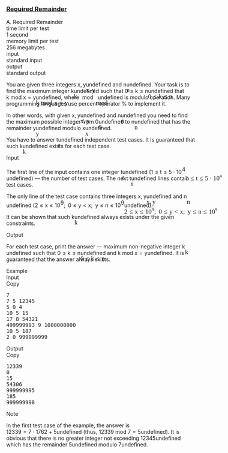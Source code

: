 <h3><a href="https://codeforces.com/contest/1374/problem/A" target="_blank" rel="noopener noreferrer">Required Remainder</a></h3>
<div class="header"><div class="title">A. Required Remainder</div><div class="time-limit"><div class="property-title">time limit per test</div>1 second</div><div class="memory-limit"><div class="property-title">memory limit per test</div>256 megabytes</div><div class="input-file input-standard"><div class="property-title">input</div>standard input</div><div class="output-file output-standard"><div class="property-title">output</div>standard output</div></div><div><p>You are given three integers <span class="MathJax_Preview" style="color: inherit;"><span class="MJXp-math" id="MJXp-Span-1"><span class="MJXp-mi MJXp-italic" id="MJXp-Span-2">x</span><span class="MJXp-mo" id="MJXp-Span-3" style="margin-left: 0em; margin-right: 0.222em;">,</span><span class="MJXp-mi MJXp-italic" id="MJXp-Span-4">y</span></span></span><span class="MathJax MathJax_Processed" id="MathJax-Element-1-Frame" tabindex="0" style=""><nobr><span class="math" id="MathJax-Span-1"><span style="display: inline-block; position: relative; width: 0em; height: 0px; font-size: 122%;"><span style="position: absolute;"><span class="mrow" id="MathJax-Span-2"><span class="mi" id="MathJax-Span-3" style="font-family: MathJax_Math-italic;">x</span><span class="mo" id="MathJax-Span-4" style="font-family: MathJax_Main;">,</span><span class="mi" id="MathJax-Span-5" style="font-family: MathJax_Math-italic; padding-left: 0.179em;">y<span style="display: inline-block; overflow: hidden; height: 1px; width: 0.003em;"></span></span></span></span></span></span></nobr></span>undefined and <span class="MathJax_Preview" style="color: inherit;"><span class="MJXp-math" id="MJXp-Span-5"><span class="MJXp-mi MJXp-italic" id="MJXp-Span-6">n</span></span></span><span class="MathJax MathJax_Processed" id="MathJax-Element-2-Frame" tabindex="0" style=""><nobr><span class="math" id="MathJax-Span-6"><span style="display: inline-block; position: relative; width: 0em; height: 0px; font-size: 122%;"><span style="position: absolute;"><span class="mrow" id="MathJax-Span-7"><span class="mi" id="MathJax-Span-8" style="font-family: MathJax_Math-italic;">n</span></span></span></span></span></nobr></span>undefined. Your task is to find the <span class="tex-font-style-bf">maximum</span> integer <span class="MathJax_Preview" style="color: inherit;"><span class="MJXp-math" id="MJXp-Span-7"><span class="MJXp-mi MJXp-italic" id="MJXp-Span-8">k</span></span></span><span class="MathJax MathJax_Processed" id="MathJax-Element-3-Frame" tabindex="0" style=""><nobr><span class="math" id="MathJax-Span-9"><span style="display: inline-block; position: relative; width: 0em; height: 0px; font-size: 122%;"><span style="position: absolute;"><span class="mrow" id="MathJax-Span-10"><span class="mi" id="MathJax-Span-11" style="font-family: MathJax_Math-italic;">k</span></span></span></span></span></nobr></span>undefined such that <span class="MathJax_Preview" style="color: inherit;"><span class="MJXp-math" id="MJXp-Span-9"><span class="MJXp-mn" id="MJXp-Span-10">0</span><span class="MJXp-mo" id="MJXp-Span-11" style="margin-left: 0.333em; margin-right: 0.333em;">≤</span><span class="MJXp-mi MJXp-italic" id="MJXp-Span-12">k</span><span class="MJXp-mo" id="MJXp-Span-13" style="margin-left: 0.333em; margin-right: 0.333em;">≤</span><span class="MJXp-mi MJXp-italic" id="MJXp-Span-14">n</span></span></span><span class="MathJax MathJax_Processed" id="MathJax-Element-4-Frame" tabindex="0" style=""><nobr><span class="math" id="MathJax-Span-12"><span style="display: inline-block; position: relative; width: 0em; height: 0px; font-size: 122%;"><span style="position: absolute;"><span class="mrow" id="MathJax-Span-13"><span class="mn" id="MathJax-Span-14" style="font-family: MathJax_Main;">0</span><span class="mo" id="MathJax-Span-15" style="font-family: MathJax_Main; padding-left: 0.296em;">≤</span><span class="mi" id="MathJax-Span-16" style="font-family: MathJax_Math-italic; padding-left: 0.296em;">k</span><span class="mo" id="MathJax-Span-17" style="font-family: MathJax_Main; padding-left: 0.296em;">≤</span><span class="mi" id="MathJax-Span-18" style="font-family: MathJax_Math-italic; padding-left: 0.296em;">n</span></span></span></span></span></nobr></span>undefined that <span class="MathJax_Preview" style="color: inherit;"><span class="MJXp-math" id="MJXp-Span-18"><span class="MJXp-mi MJXp-italic" id="MJXp-Span-19">k</span><span class="MJXp-mo" id="MJXp-Span-20" style="margin-left: 0.278em; margin-right: 0.278em;">mod</span><span class="MJXp-mi MJXp-italic" id="MJXp-Span-21">x</span><span class="MJXp-mo" id="MJXp-Span-22" style="margin-left: 0.333em; margin-right: 0.333em;">=</span><span class="MJXp-mi MJXp-italic" id="MJXp-Span-23">y</span></span></span><span class="MathJax MathJax_Processed" id="MathJax-Element-5-Frame" tabindex="0" style=""><nobr><span class="math" id="MathJax-Span-19"><span style="display: inline-block; position: relative; width: 0em; height: 0px; font-size: 122%;"><span style="position: absolute;"><span class="mrow" id="MathJax-Span-20"><span class="mi" id="MathJax-Span-21" style="font-family: MathJax_Math-italic;">k</span><span class="mo" id="MathJax-Span-22" style="font-family: MathJax_Main; padding-left: 0.296em; padding-right: 0.296em;">mod</span><span class="mi" id="MathJax-Span-23" style="font-family: MathJax_Math-italic;">x</span><span class="mo" id="MathJax-Span-24" style="font-family: MathJax_Main; padding-left: 0.296em;">=</span><span class="mi" id="MathJax-Span-25" style="font-family: MathJax_Math-italic; padding-left: 0.296em;">y<span style="display: inline-block; overflow: hidden; height: 1px; width: 0.003em;"></span></span></span></span></span></span></nobr></span>undefined, where <span class="MathJax_Preview" style="color: inherit;"><span class="MJXp-math" id="MJXp-Span-24"><span class="MJXp-mo" id="MJXp-Span-25" style="margin-left: 0.278em; margin-right: 0.278em;">mod</span></span></span><span class="MathJax MathJax_Processed" id="MathJax-Element-6-Frame" tabindex="0" style=""><nobr><span class="math" id="MathJax-Span-26" style="padding-left: 0.296em; padding-right: 0.296em;"><span style="display: inline-block; position: relative; width: 0em; height: 0px; font-size: 122%;"><span style="position: absolute;"><span class="mrow" id="MathJax-Span-27"><span class="mo" id="MathJax-Span-28" style="font-family: MathJax_Main;">mod</span></span></span></span></span></nobr></span>undefined is modulo operation. Many programming languages use percent operator <span class="tex-font-style-tt">%</span> to implement it.</p><p>In other words, with given <span class="MathJax_Preview" style="color: inherit;"><span class="MJXp-math" id="MJXp-Span-26"><span class="MJXp-mi MJXp-italic" id="MJXp-Span-27">x</span><span class="MJXp-mo" id="MJXp-Span-28" style="margin-left: 0em; margin-right: 0.222em;">,</span><span class="MJXp-mi MJXp-italic" id="MJXp-Span-29">y</span></span></span><span class="MathJax MathJax_Processed" id="MathJax-Element-7-Frame" tabindex="0" style=""><nobr><span class="math" id="MathJax-Span-29"><span style="display: inline-block; position: relative; width: 0em; height: 0px; font-size: 122%;"><span style="position: absolute;"><span class="mrow" id="MathJax-Span-30"><span class="mi" id="MathJax-Span-31" style="font-family: MathJax_Math-italic;">x</span><span class="mo" id="MathJax-Span-32" style="font-family: MathJax_Main;">,</span><span class="mi" id="MathJax-Span-33" style="font-family: MathJax_Math-italic; padding-left: 0.179em;">y<span style="display: inline-block; overflow: hidden; height: 1px; width: 0.003em;"></span></span></span></span></span></span></nobr></span>undefined and <span class="MathJax_Preview" style="color: inherit;"><span class="MJXp-math" id="MJXp-Span-30"><span class="MJXp-mi MJXp-italic" id="MJXp-Span-31">n</span></span></span><span class="MathJax MathJax_Processed" id="MathJax-Element-8-Frame" tabindex="0" style=""><nobr><span class="math" id="MathJax-Span-34"><span style="display: inline-block; position: relative; width: 0em; height: 0px; font-size: 122%;"><span style="position: absolute;"><span class="mrow" id="MathJax-Span-35"><span class="mi" id="MathJax-Span-36" style="font-family: MathJax_Math-italic;">n</span></span></span></span></span></nobr></span>undefined you need to find the maximum possible integer from <span class="MathJax_Preview" style="color: inherit;"><span class="MJXp-math" id="MJXp-Span-32"><span class="MJXp-mn" id="MJXp-Span-33">0</span></span></span><span class="MathJax MathJax_Processed" id="MathJax-Element-9-Frame" tabindex="0" style=""><nobr><span class="math" id="MathJax-Span-37"><span style="display: inline-block; position: relative; width: 0em; height: 0px; font-size: 122%;"><span style="position: absolute;"><span class="mrow" id="MathJax-Span-38"><span class="mn" id="MathJax-Span-39" style="font-family: MathJax_Main;">0</span></span></span></span></span></nobr></span>undefined to <span class="MathJax_Preview" style="color: inherit;"><span class="MJXp-math" id="MJXp-Span-34"><span class="MJXp-mi MJXp-italic" id="MJXp-Span-35">n</span></span></span><span class="MathJax MathJax_Processed" id="MathJax-Element-10-Frame" tabindex="0" style=""><nobr><span class="math" id="MathJax-Span-40"><span style="display: inline-block; position: relative; width: 0em; height: 0px; font-size: 122%;"><span style="position: absolute;"><span class="mrow" id="MathJax-Span-41"><span class="mi" id="MathJax-Span-42" style="font-family: MathJax_Math-italic;">n</span></span></span></span></span></nobr></span>undefined that has the remainder <span class="MathJax_Preview" style="color: inherit;"><span class="MJXp-math" id="MJXp-Span-36"><span class="MJXp-mi MJXp-italic" id="MJXp-Span-37">y</span></span></span><span class="MathJax MathJax_Processed" id="MathJax-Element-11-Frame" tabindex="0" style=""><nobr><span class="math" id="MathJax-Span-43"><span style="display: inline-block; position: relative; width: 0em; height: 0px; font-size: 122%;"><span style="position: absolute;"><span class="mrow" id="MathJax-Span-44"><span class="mi" id="MathJax-Span-45" style="font-family: MathJax_Math-italic;">y<span style="display: inline-block; overflow: hidden; height: 1px; width: 0.003em;"></span></span></span></span></span></span></nobr></span>undefined modulo <span class="MathJax_Preview" style="color: inherit;"><span class="MJXp-math" id="MJXp-Span-38"><span class="MJXp-mi MJXp-italic" id="MJXp-Span-39">x</span></span></span><span class="MathJax MathJax_Processed" id="MathJax-Element-12-Frame" tabindex="0" style=""><nobr><span class="math" id="MathJax-Span-46"><span style="display: inline-block; position: relative; width: 0em; height: 0px; font-size: 122%;"><span style="position: absolute;"><span class="mrow" id="MathJax-Span-47"><span class="mi" id="MathJax-Span-48" style="font-family: MathJax_Math-italic;">x</span></span></span></span></span></nobr></span>undefined.</p><p>You have to answer <span class="MathJax_Preview" style="color: inherit;"><span class="MJXp-math" id="MJXp-Span-40"><span class="MJXp-mi MJXp-italic" id="MJXp-Span-41">t</span></span></span><span class="MathJax MathJax_Processed" id="MathJax-Element-13-Frame" tabindex="0" style=""><nobr><span class="math" id="MathJax-Span-49"><span style="display: inline-block; position: relative; width: 0em; height: 0px; font-size: 122%;"><span style="position: absolute;"><span class="mrow" id="MathJax-Span-50"><span class="mi" id="MathJax-Span-51" style="font-family: MathJax_Math-italic;">t</span></span></span></span></span></nobr></span>undefined independent test cases. It is guaranteed that such <span class="MathJax_Preview" style="color: inherit;"><span class="MJXp-math" id="MJXp-Span-42"><span class="MJXp-mi MJXp-italic" id="MJXp-Span-43">k</span></span></span><span class="MathJax MathJax_Processed" id="MathJax-Element-14-Frame" tabindex="0" style=""><nobr><span class="math" id="MathJax-Span-52"><span style="display: inline-block; position: relative; width: 0em; height: 0px; font-size: 122%;"><span style="position: absolute;"><span class="mrow" id="MathJax-Span-53"><span class="mi" id="MathJax-Span-54" style="font-family: MathJax_Math-italic;">k</span></span></span></span></span></nobr></span>undefined exists for each test case.</p></div><div class="input-specification"><div class="section-title">Input</div><p>The first line of the input contains one integer <span class="MathJax_Preview" style="color: inherit;"><span class="MJXp-math" id="MJXp-Span-44"><span class="MJXp-mi MJXp-italic" id="MJXp-Span-45">t</span></span></span><span class="MathJax MathJax_Processed" id="MathJax-Element-15-Frame" tabindex="0" style=""><nobr><span class="math" id="MathJax-Span-55"><span style="display: inline-block; position: relative; width: 0em; height: 0px; font-size: 122%;"><span style="position: absolute;"><span class="mrow" id="MathJax-Span-56"><span class="mi" id="MathJax-Span-57" style="font-family: MathJax_Math-italic;">t</span></span></span></span></span></nobr></span>undefined (<span class="MathJax_Preview" style="color: inherit;"><span class="MJXp-math" id="MJXp-Span-46"><span class="MJXp-mn" id="MJXp-Span-47">1</span><span class="MJXp-mo" id="MJXp-Span-48" style="margin-left: 0.333em; margin-right: 0.333em;">≤</span><span class="MJXp-mi MJXp-italic" id="MJXp-Span-49">t</span><span class="MJXp-mo" id="MJXp-Span-50" style="margin-left: 0.333em; margin-right: 0.333em;">≤</span><span class="MJXp-mn" id="MJXp-Span-51">5</span><span class="MJXp-mo" id="MJXp-Span-52" style="margin-left: 0.267em; margin-right: 0.267em;">⋅</span><span class="MJXp-msubsup" id="MJXp-Span-53"><span class="MJXp-mn" id="MJXp-Span-54" style="margin-right: 0.05em;">10</span><span class="MJXp-mn MJXp-script" id="MJXp-Span-55" style="vertical-align: 0.5em;">4</span></span></span></span><span class="MathJax MathJax_Processed" id="MathJax-Element-16-Frame" tabindex="0" style=""><nobr><span class="math" id="MathJax-Span-58"><span style="display: inline-block; position: relative; width: 0em; height: 0px; font-size: 122%;"><span style="position: absolute;"><span class="mrow" id="MathJax-Span-59"><span class="mn" id="MathJax-Span-60" style="font-family: MathJax_Main;">1</span><span class="mo" id="MathJax-Span-61" style="font-family: MathJax_Main; padding-left: 0.296em;">≤</span><span class="mi" id="MathJax-Span-62" style="font-family: MathJax_Math-italic; padding-left: 0.296em;">t</span><span class="mo" id="MathJax-Span-63" style="font-family: MathJax_Main; padding-left: 0.296em;">≤</span><span class="mn" id="MathJax-Span-64" style="font-family: MathJax_Main; padding-left: 0.296em;">5</span><span class="mo" id="MathJax-Span-65" style="font-family: MathJax_Main; padding-left: 0.237em;">⋅</span><span class="msubsup" id="MathJax-Span-66" style="padding-left: 0.237em;"><span style="display: inline-block; position: relative; width: 1.408em; height: 0px;"><span style="position: absolute; clip: rect(3.165em, 1000.94em, 4.16em, -999.997em); top: -3.978em; left: 0em;"><span class="mn" id="MathJax-Span-67" style="font-family: MathJax_Main;">10</span><span style="display: inline-block; width: 0px; height: 3.984em;"></span></span><span style="position: absolute; top: -4.388em; left: 0.998em;"><span class="mn" id="MathJax-Span-68" style="font-size: 70.7%; font-family: MathJax_Main;">4</span><span style="display: inline-block; width: 0px; height: 3.984em;"></span></span></span></span></span></span></span></span></nobr></span>undefined) — the number of test cases. The next <span class="MathJax_Preview" style="color: inherit;"><span class="MJXp-math" id="MJXp-Span-56"><span class="MJXp-mi MJXp-italic" id="MJXp-Span-57">t</span></span></span><span class="MathJax MathJax_Processed" id="MathJax-Element-17-Frame" tabindex="0" style=""><nobr><span class="math" id="MathJax-Span-69"><span style="display: inline-block; position: relative; width: 0em; height: 0px; font-size: 122%;"><span style="position: absolute;"><span class="mrow" id="MathJax-Span-70"><span class="mi" id="MathJax-Span-71" style="font-family: MathJax_Math-italic;">t</span></span></span></span></span></nobr></span>undefined lines contain test cases.</p><p>The only line of the test case contains three integers <span class="MathJax_Preview" style="color: inherit;"><span class="MJXp-math" id="MJXp-Span-58"><span class="MJXp-mi MJXp-italic" id="MJXp-Span-59">x</span><span class="MJXp-mo" id="MJXp-Span-60" style="margin-left: 0em; margin-right: 0.222em;">,</span><span class="MJXp-mi MJXp-italic" id="MJXp-Span-61">y</span></span></span><span class="MathJax MathJax_Processed" id="MathJax-Element-18-Frame" tabindex="0" style=""><nobr><span class="math" id="MathJax-Span-72"><span style="display: inline-block; position: relative; width: 0em; height: 0px; font-size: 122%;"><span style="position: absolute;"><span class="mrow" id="MathJax-Span-73"><span class="mi" id="MathJax-Span-74" style="font-family: MathJax_Math-italic;">x</span><span class="mo" id="MathJax-Span-75" style="font-family: MathJax_Main;">,</span><span class="mi" id="MathJax-Span-76" style="font-family: MathJax_Math-italic; padding-left: 0.179em;">y<span style="display: inline-block; overflow: hidden; height: 1px; width: 0.003em;"></span></span></span></span></span></span></nobr></span>undefined and <span class="MathJax_Preview" style="color: inherit;"><span class="MJXp-math" id="MJXp-Span-62"><span class="MJXp-mi MJXp-italic" id="MJXp-Span-63">n</span></span></span><span class="MathJax MathJax_Processed" id="MathJax-Element-19-Frame" tabindex="0" style=""><nobr><span class="math" id="MathJax-Span-77"><span style="display: inline-block; position: relative; width: 0em; height: 0px; font-size: 122%;"><span style="position: absolute;"><span class="mrow" id="MathJax-Span-78"><span class="mi" id="MathJax-Span-79" style="font-family: MathJax_Math-italic;">n</span></span></span></span></span></nobr></span>undefined (<span class="MathJax_Preview" style="color: inherit;"><span class="MJXp-math" id="MJXp-Span-64"><span class="MJXp-mn" id="MJXp-Span-65">2</span><span class="MJXp-mo" id="MJXp-Span-66" style="margin-left: 0.333em; margin-right: 0.333em;">≤</span><span class="MJXp-mi MJXp-italic" id="MJXp-Span-67">x</span><span class="MJXp-mo" id="MJXp-Span-68" style="margin-left: 0.333em; margin-right: 0.333em;">≤</span><span class="MJXp-msubsup" id="MJXp-Span-69"><span class="MJXp-mn" id="MJXp-Span-70" style="margin-right: 0.05em;">10</span><span class="MJXp-mn MJXp-script" id="MJXp-Span-71" style="vertical-align: 0.5em;">9</span></span><span class="MJXp-mo" id="MJXp-Span-72" style="margin-left: 0em; margin-right: 0.222em;">;</span><span class="MJXp-mtext" id="MJXp-Span-73">&nbsp;</span><span class="MJXp-mn" id="MJXp-Span-74">0</span><span class="MJXp-mo" id="MJXp-Span-75" style="margin-left: 0.333em; margin-right: 0.333em;">≤</span><span class="MJXp-mi MJXp-italic" id="MJXp-Span-76">y</span><span class="MJXp-mo" id="MJXp-Span-77" style="margin-left: 0.333em; margin-right: 0.333em;">&lt;</span><span class="MJXp-mi MJXp-italic" id="MJXp-Span-78">x</span><span class="MJXp-mo" id="MJXp-Span-79" style="margin-left: 0em; margin-right: 0.222em;">;</span><span class="MJXp-mtext" id="MJXp-Span-80">&nbsp;</span><span class="MJXp-mi MJXp-italic" id="MJXp-Span-81">y</span><span class="MJXp-mo" id="MJXp-Span-82" style="margin-left: 0.333em; margin-right: 0.333em;">≤</span><span class="MJXp-mi MJXp-italic" id="MJXp-Span-83">n</span><span class="MJXp-mo" id="MJXp-Span-84" style="margin-left: 0.333em; margin-right: 0.333em;">≤</span><span class="MJXp-msubsup" id="MJXp-Span-85"><span class="MJXp-mn" id="MJXp-Span-86" style="margin-right: 0.05em;">10</span><span class="MJXp-mn MJXp-script" id="MJXp-Span-87" style="vertical-align: 0.5em;">9</span></span></span></span><span class="MathJax MathJax_Processed" id="MathJax-Element-20-Frame" tabindex="0" style=""><nobr><span class="math" id="MathJax-Span-80"><span style="display: inline-block; position: relative; width: 0em; height: 0px; font-size: 122%;"><span style="position: absolute;"><span class="mrow" id="MathJax-Span-81"><span class="mn" id="MathJax-Span-82" style="font-family: MathJax_Main;">2</span><span class="mo" id="MathJax-Span-83" style="font-family: MathJax_Main; padding-left: 0.296em;">≤</span><span class="mi" id="MathJax-Span-84" style="font-family: MathJax_Math-italic; padding-left: 0.296em;">x</span><span class="mo" id="MathJax-Span-85" style="font-family: MathJax_Main; padding-left: 0.296em;">≤</span><span class="msubsup" id="MathJax-Span-86" style="padding-left: 0.296em;"><span style="display: inline-block; position: relative; width: 1.408em; height: 0px;"><span style="position: absolute; clip: rect(3.165em, 1000.94em, 4.16em, -999.997em); top: -3.978em; left: 0em;"><span class="mn" id="MathJax-Span-87" style="font-family: MathJax_Main;">10</span><span style="display: inline-block; width: 0px; height: 3.984em;"></span></span><span style="position: absolute; top: -4.388em; left: 0.998em;"><span class="mn" id="MathJax-Span-88" style="font-size: 70.7%; font-family: MathJax_Main;">9</span><span style="display: inline-block; width: 0px; height: 3.984em;"></span></span></span></span><span class="mo" id="MathJax-Span-89" style="font-family: MathJax_Main;">;</span><span class="mtext" id="MathJax-Span-90" style="font-family: MathJax_Main; padding-left: 0.179em;">&nbsp;</span><span class="mn" id="MathJax-Span-91" style="font-family: MathJax_Main;">0</span><span class="mo" id="MathJax-Span-92" style="font-family: MathJax_Main; padding-left: 0.296em;">≤</span><span class="mi" id="MathJax-Span-93" style="font-family: MathJax_Math-italic; padding-left: 0.296em;">y<span style="display: inline-block; overflow: hidden; height: 1px; width: 0.003em;"></span></span><span class="mo" id="MathJax-Span-94" style="font-family: MathJax_Main; padding-left: 0.296em;">&lt;</span><span class="mi" id="MathJax-Span-95" style="font-family: MathJax_Math-italic; padding-left: 0.296em;">x</span><span class="mo" id="MathJax-Span-96" style="font-family: MathJax_Main;">;</span><span class="mtext" id="MathJax-Span-97" style="font-family: MathJax_Main; padding-left: 0.179em;">&nbsp;</span><span class="mi" id="MathJax-Span-98" style="font-family: MathJax_Math-italic;">y<span style="display: inline-block; overflow: hidden; height: 1px; width: 0.003em;"></span></span><span class="mo" id="MathJax-Span-99" style="font-family: MathJax_Main; padding-left: 0.296em;">≤</span><span class="mi" id="MathJax-Span-100" style="font-family: MathJax_Math-italic; padding-left: 0.296em;">n</span><span class="mo" id="MathJax-Span-101" style="font-family: MathJax_Main; padding-left: 0.296em;">≤</span><span class="msubsup" id="MathJax-Span-102" style="padding-left: 0.296em;"><span style="display: inline-block; position: relative; width: 1.408em; height: 0px;"><span style="position: absolute; clip: rect(3.165em, 1000.94em, 4.16em, -999.997em); top: -3.978em; left: 0em;"><span class="mn" id="MathJax-Span-103" style="font-family: MathJax_Main;">10</span><span style="display: inline-block; width: 0px; height: 3.984em;"></span></span><span style="position: absolute; top: -4.388em; left: 0.998em;"><span class="mn" id="MathJax-Span-104" style="font-size: 70.7%; font-family: MathJax_Main;">9</span><span style="display: inline-block; width: 0px; height: 3.984em;"></span></span></span></span></span></span></span></span></nobr></span>undefined).</p><p>It can be shown that such <span class="MathJax_Preview" style="color: inherit;"><span class="MJXp-math" id="MJXp-Span-88"><span class="MJXp-mi MJXp-italic" id="MJXp-Span-89">k</span></span></span><span class="MathJax MathJax_Processed" id="MathJax-Element-21-Frame" tabindex="0" style=""><nobr><span class="math" id="MathJax-Span-105"><span style="display: inline-block; position: relative; width: 0em; height: 0px; font-size: 122%;"><span style="position: absolute;"><span class="mrow" id="MathJax-Span-106"><span class="mi" id="MathJax-Span-107" style="font-family: MathJax_Math-italic;">k</span></span></span></span></span></nobr></span>undefined always exists under the given constraints.</p></div><div class="output-specification"><div class="section-title">Output</div><p>For each test case, print the answer — <span class="tex-font-style-bf">maximum non-negative</span> integer <span class="MathJax_Preview" style="color: inherit;"><span class="MJXp-math" id="MJXp-Span-90"><span class="MJXp-mi MJXp-italic" id="MJXp-Span-91">k</span></span></span><span class="MathJax MathJax_Processed" id="MathJax-Element-22-Frame" tabindex="0" style=""><nobr><span class="math" id="MathJax-Span-108"><span style="display: inline-block; position: relative; width: 0em; height: 0px; font-size: 122%;"><span style="position: absolute;"><span class="mrow" id="MathJax-Span-109"><span class="mi" id="MathJax-Span-110" style="font-family: MathJax_Math-italic;">k</span></span></span></span></span></nobr></span>undefined such that <span class="MathJax_Preview" style="color: inherit;"><span class="MJXp-math" id="MJXp-Span-92"><span class="MJXp-mn" id="MJXp-Span-93">0</span><span class="MJXp-mo" id="MJXp-Span-94" style="margin-left: 0.333em; margin-right: 0.333em;">≤</span><span class="MJXp-mi MJXp-italic" id="MJXp-Span-95">k</span><span class="MJXp-mo" id="MJXp-Span-96" style="margin-left: 0.333em; margin-right: 0.333em;">≤</span><span class="MJXp-mi MJXp-italic" id="MJXp-Span-97">n</span></span></span><span class="MathJax MathJax_Processed" id="MathJax-Element-23-Frame" tabindex="0" style=""><nobr><span class="math" id="MathJax-Span-111"><span style="display: inline-block; position: relative; width: 0em; height: 0px; font-size: 122%;"><span style="position: absolute;"><span class="mrow" id="MathJax-Span-112"><span class="mn" id="MathJax-Span-113" style="font-family: MathJax_Main;">0</span><span class="mo" id="MathJax-Span-114" style="font-family: MathJax_Main; padding-left: 0.296em;">≤</span><span class="mi" id="MathJax-Span-115" style="font-family: MathJax_Math-italic; padding-left: 0.296em;">k</span><span class="mo" id="MathJax-Span-116" style="font-family: MathJax_Main; padding-left: 0.296em;">≤</span><span class="mi" id="MathJax-Span-117" style="font-family: MathJax_Math-italic; padding-left: 0.296em;">n</span></span></span></span></span></nobr></span>undefined and <span class="MathJax_Preview" style="color: inherit;"><span class="MJXp-math" id="MJXp-Span-98"><span class="MJXp-mi MJXp-italic" id="MJXp-Span-99">k</span><span class="MJXp-mo" id="MJXp-Span-100" style="margin-left: 0.278em; margin-right: 0.278em;">mod</span><span class="MJXp-mi MJXp-italic" id="MJXp-Span-101">x</span><span class="MJXp-mo" id="MJXp-Span-102" style="margin-left: 0.333em; margin-right: 0.333em;">=</span><span class="MJXp-mi MJXp-italic" id="MJXp-Span-103">y</span></span></span><span class="MathJax MathJax_Processing" id="MathJax-Element-24-Frame" tabindex="0"></span>undefined. It is guaranteed that the answer always exists.</p></div><div class="sample-tests"><div class="section-title">Example</div><div class="sample-test"><div class="input"><div class="title">Input<div title="Copy" data-clipboard-target="#id0003713976353828996" id="id006018362370458792" class="input-output-copier">Copy</div></div><pre id="id0003713976353828996">7
7 5 12345
5 0 4
10 5 15
17 8 54321
499999993 9 1000000000
10 5 187
2 0 999999999
</pre></div><div class="output"><div class="title">Output<div title="Copy" data-clipboard-target="#id004180144036994964" id="id0015816662899838962" class="input-output-copier">Copy</div></div><pre id="id004180144036994964">12339
0
15
54306
999999995
185
999999998
</pre></div></div></div><div class="note"><div class="section-title">Note</div><p>In the first test case of the example, the answer is <span class="MathJax_Preview" style="color: inherit;"><span class="MJXp-math" id="MJXp-Span-104"><span class="MJXp-mn" id="MJXp-Span-105">12339</span><span class="MJXp-mo" id="MJXp-Span-106" style="margin-left: 0.333em; margin-right: 0.333em;">=</span><span class="MJXp-mn" id="MJXp-Span-107">7</span><span class="MJXp-mo" id="MJXp-Span-108" style="margin-left: 0.267em; margin-right: 0.267em;">⋅</span><span class="MJXp-mn" id="MJXp-Span-109">1762</span><span class="MJXp-mo" id="MJXp-Span-110" style="margin-left: 0.267em; margin-right: 0.267em;">+</span><span class="MJXp-mn" id="MJXp-Span-111">5</span></span></span><span class="MathJax MathJax_Processing" id="MathJax-Element-25-Frame" tabindex="0"></span>undefined (thus, <span class="MathJax_Preview" style="color: inherit;"><span class="MJXp-math" id="MJXp-Span-112"><span class="MJXp-mn" id="MJXp-Span-113">12339</span><span class="MJXp-mo" id="MJXp-Span-114" style="margin-left: 0.278em; margin-right: 0.278em;">mod</span><span class="MJXp-mn" id="MJXp-Span-115">7</span><span class="MJXp-mo" id="MJXp-Span-116" style="margin-left: 0.333em; margin-right: 0.333em;">=</span><span class="MJXp-mn" id="MJXp-Span-117">5</span></span></span><span class="MathJax MathJax_Processing" id="MathJax-Element-26-Frame" tabindex="0"></span>undefined). It is obvious that there is no greater integer not exceeding <span class="MathJax_Preview" style="color: inherit;"><span class="MJXp-math" id="MJXp-Span-118"><span class="MJXp-mn" id="MJXp-Span-119">12345</span></span></span><span class="MathJax MathJax_Processing" id="MathJax-Element-27-Frame" tabindex="0"></span>undefined which has the remainder <span class="MathJax_Preview" style="color: inherit;"><span class="MJXp-math" id="MJXp-Span-120"><span class="MJXp-mn" id="MJXp-Span-121">5</span></span></span><span class="MathJax MathJax_Processing" id="MathJax-Element-28-Frame" tabindex="0"></span>undefined modulo <span class="MathJax_Preview" style="color: inherit;"><span class="MJXp-math" id="MJXp-Span-122"><span class="MJXp-mn" id="MJXp-Span-123">7</span></span></span><span class="MathJax MathJax_Processing" id="MathJax-Element-29-Frame" tabindex="0"></span>undefined.</p></div>